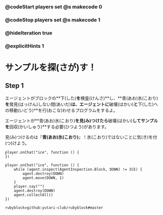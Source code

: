 ### @codeStart players set @s makecode 0
### @codeStop players set @s makecode 1

### @hideIteration true 
### @explicitHints 1


# サンプルを探(さが)す！
<!-- # Locate the Sample!  -->

## Step 1
エージェントがブロックの**下(した)**を**検査(けんさ)**し、**青(あお)氷(こおり)**を**発見(はっけん)しない間(あいだ)**は、エージェントに**破壊(はかい)**と**下(した)への移動(いどう)**を行(おこな)わせるプログラムをするよ。<br>

エージェントが**青(あお)氷(こおり)**を見(み)つけたら**破壊(はかい)**してサンプルを**回収(かいしゅう)**する必要(ひつよう)があります。 <br>

見(み)つけるのは『**青(あお)氷(こおり)**』！氷(こおり)ではないことに気(き)を付(つ)けよう。
<!-- **While** the Agent **inspects the block down** and does **not** find **blue ice**, program the Agent to **destroy** and **move down**. When the Agent locates the **blue ice**, it needs to **destroy down** and **collect** the sample.  -->

```template
player.onChat("ice", function () {
})
```

```ghost 
player.onChat("ice", function () {
    while (agent.inspect(AgentInspection.Block, DOWN) != ICE) {
        agent.destroy(DOWN)
        agent.move(DOWN, 1)
    }
    player.say("")
    agent.destroy(DOWN)
    agent.collectAll()
})
```
```package
rubyblock=github:yutari-club/rubyblock#master
```
